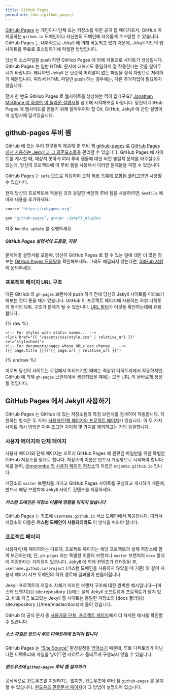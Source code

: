 ```yaml
---
title: GitHub Pages
permalink: /docs/github-pages/
---
```


<!--
[GitHub Pages](https://pages.github.com) are public web pages for users,
organizations, and repositories, that are freely hosted on GitHub's `github.io`
domain or on a custom domain name of your choice. GitHub Pages are powered by
Jekyll behind the scenes, so they're a great way to host your Jekyll-powered
website for free.
-->
[GitHub Pages](http://pages.github.com) 는 개인이나 단체 또는 저장소를 위한 공개
웹 페이지로서, GitHub 이 제공하는 `github.io` 도메인이나 자신만의 도메인에
자유롭게 호스팅할 수 있습니다. GitHub Pages 는 내부적으로 Jekyll 에 의해
작동되고 있기 때문에, Jekyll 기반의 웹사이트를 무료로 호스팅하기에 탁월한 방법입니다.

<!--
Your site is automatically generated by GitHub Pages when you push your source
files. Note that GitHub Pages works equally well for regular HTML content,
simply because Jekyll treats files without front matter as static assets.
So if you only need to push generated HTML, you're good to go without any
further setup.
-->
당신이 소스파일을 push 하면 GitHub Pages 에 의해 자동으로 사이트가 생성됩니다.
GitHub Pages 는 일반 HTML 문서에 대해서도 동일하세 잘 작동한다는 것을 알아두시기
바랍니다. 왜냐하면 Jekyll 은 단순히 머리말이 없는 파일을 정적 자원으로
처리하기 때문입니다. 따라서 HTML 파일만 push 하는 경우에는, 다른 추가작업이
필요하지 않습니다.

<!--
Never built a website with GitHub Pages before? [See this marvelous guide by
Jonathan McGlone](http://jmcglone.com/guides/github-pages/) to get you up and
running. This guide will teach you what you need to know about Git, GitHub, and
Jekyll to create your very own website on GitHub Pages.
-->
전에 한 번도 GitHub Pages 로 웹사이트를 생성해본 적이 없다구요? [Jonathan
McGlone 이 작성한 이 놀라운 설명서](http://jmcglone.com/guides/github-pages/)를
참고해 시작해보길 바랍니다. 당신이 GitHub Pages 에 웹사이트를 만들기 위해
알아두어야 할 Git, GitHub, Jekyll 에 관한 설명이 이 설명서에 담겨있습니다.

<!--
##  The github-pages gem
-->
## github-pages 루비 젬

<!--
Our friends at GitHub have provided the
[github-pages](https://github.com/github/pages-gem) gem which is used to manage
[Jekyll and its dependencies on GitHub Pages](https://pages.github.com/versions/).
Using it in your projects means that when you deploy your site to GitHub Pages,
you will not be caught by unexpected differences between various versions of the
gems.
-->
GitHub 에 있는 우리 친구들이 제공해 준 루비 젬
[github-pages](https://github.com/github/pages-gem)
로 [GitHub Pages 에서 사용하는 Jekyll 과 그 의존요소들](https://pages.github.com/versions/)을 관리할 수
있습니다. GitHub Pages 에 사이트를 게시할 때, 예상치 못하게 여러 루비 젬들에
대한 버전 불일치 문제를 마주칠수도 있는데, 당신의 프로젝트에 이 루비 젬을
사용해서 이러한 문제들을 피할 수 있습니다.

<!--
Note that GitHub Pages runs in `safe` mode and only allows [a set of whitelisted
plugins](https://help.github.com/articles/configuring-jekyll-plugins/#default-plugins).
-->
GitHub Pages 는 `safe` 모드로 작동하며 오직 [허용 목록에 포함된
플러그인](https://help.github.com/articles/configuring-jekyll-plugins/#default-plugins)만 사용할 수 있습니다.

<!--
To use the currently-deployed version of the gem in your project, add the
following to your `Gemfile`:
-->
현재 당신의 프로젝트에 적용된 것과 동일한 버전의 루비 젬을 사용하려면,
`Gemfile` 에 아래 내용을 추가하세요:

```ruby
source "https://rubygems.org"

gem "github-pages", group: :jekyll_plugins
```

<!--
Be sure to run `bundle update` often.
-->
자주 `bundle update` 를 실행하세요.

<div class="note">
<!--
  <h5>GitHub Pages Documentation, Help, and Support</h5>
  <p>
    For more information about what you can do with GitHub Pages, as well as for
    troubleshooting guides, you should check out
    <a href="https://help.github.com/categories/github-pages-basics/">GitHub’s Pages Help section</a>.
    If all else fails, you should contact <a href="https://github.com/contact">GitHub Support</a>.
  </p>
-->
  <h5>GitHub Pages 설명서와 도움말, 지원</h5>
  <p>
    문제해결 설명서를 포함해, 당신이 GitHub Pages 로 할 수 있는 일에 대한 더 많은 정보는 <a href="https://help.github.com/categories/github-pages-basics/">GitHub Pages 도움말</a>을 확인해보세요.
    그래도 해결되지 않는다면, <a href="https://github.com/contact">GitHub 지원</a>에 문의하세요.
  </p>
</div>

<!--
### Project Page URL Structure
-->
### 프로젝트 페이지 URL 구조

<!--
Sometimes it's nice to preview your Jekyll site before you push your `gh-pages`
branch to GitHub. The subdirectory-like URL structure GitHub uses for
Project Pages complicates the proper resolution of URLs. In order to assure your
site builds properly, use the handy [URL filters](/docs/liquid/filters/):
-->
때론 GitHub 의 `gh-pages` 브랜치에 push 하기 전에 당신의 Jekyll 사이트를
미리보기해보는 것이 좋을 때가 있습니다. GitHub 이 프로젝트 페이지에
사용하는 하위 디렉토리 형식의 URL 구조가 문제가 될 수 있습니다. [URL
필터](/docs/liquid/filters/)가 이것을 확인하는데에 유용합니다.

{% raw %}
```liquid
<!-- For styles with static names... -->
<link href="{{ "/assets/css/style.css" | relative_url }}" rel="stylesheet">
<!-- For documents/pages whose URLs can change... -->
[{{ page.title }}]("{{ page.url | relative_url }}")
```
{% endraw %}

<!--
This way you can preview your site locally from the site root on localhost,
but when GitHub generates your pages from the `gh-pages` branch all the URLs
will resolve properly.
-->
이로써 당신의 사이트는 로컬에서 미리보기할 때에는 최상위 디렉토리에서
작동하지만, GitHub 에 의해 `gh-pages` 브랜치에서 생성되었을 때에는 모든 URL 이
올바르게 생성될 것입니다.

<!--
## Deploying Jekyll to GitHub Pages
-->
## GitHub Pages 에서 Jekyll 사용하기

<!--
GitHub Pages work by looking at certain branches of repositories on GitHub.
There are two basic types available: [user/organization and project pages](https://help.github.com/articles/user-organization-and-project-pages/).
The way to deploy these two types of sites are nearly identical, except for a
few minor details.
-->
GitHub Pages 는 GitHub 에 있는 저장소들의 특정 브랜치를 검색하여 작동합니다.
지원하는 방식은 두 가지: [사용자/단체 페이지와 프로젝트 페이지](https://help.github.com/articles/user-organization-and-project-pages/)가 있습니다.
이 두 가지 사이트 게시 방법은 아주 조그만 차이점 몇 가지를 제외하고는 거의
동일합니다.

<!--
### User and Organization Pages
-->
### 사용자 페이지와 단체 페이지

<!--
User and organization pages live in a special GitHub repository dedicated to
only the GitHub Pages files. This repository must be named after the account
name. For example, [@mojombo’s user page repository](https://github.com/mojombo/mojombo.github.io) has the name
`mojombo.github.io`.
-->
사용자 페이지와 단체 페이지는 오로지 GitHub Pages 에 관련된 파일만을 위한 특별한
GitHub 저장소를 필요로 합니다. 저장소의 이름은 반드시 계정명으로 시작해야
합니다. 예를 들어, [@mojombo 의 사용자 페이지 저장소](https://github.com/mojombo/mojombo.github.io)의 이름은
`mojombo.github.io` 입니다.

<!--
Content from the `master` branch of your repository will be used to build and
publish the GitHub Pages site, so make sure your Jekyll site is stored there.
-->
저장소의 `master` 브랜치를 가지고 GitHub Pages 사이트를 구성하고 게시하기
때문에, 반드시 해당 브랜치에 Jekyll 사이트 컨텐츠를 저장하세요.

<div class="note info">
<!--
  <h5>Custom domains do not affect repository names</h5>
  <p>
    GitHub Pages are initially configured to live under the
    <code>username.github.io</code> subdomain, which is why repositories must
    be named this way <strong>even if a custom domain is being used</strong>.
  </p>
-->
  <h5>커스텀 도메인은 저장소 이름에 영향을 미치지 않습니다</h5>
  <p>
    GitHub Pages 는 최초에 <code>username.github.io</code> 서브 도메인에서
    제공됩니다. 따라서 저장소의 이름은 <strong>커스텀 도메인이
    사용되더라도</strong> 이 방식을 따라야 합니다.
  </p>
</div>

<!--
### Project Pages
-->
### 프로젝트 페이지

<!--
Unlike user and organization Pages, Project Pages are kept in the same
repository as the project they are for, except that the website content is
stored in a specially named `gh-pages` branch or in a `docs` folder on the
`master` branch. The content will be rendered using Jekyll, and the output
will become available under a subpath of your user pages subdomain, such as
`username.github.io/project` (unless a custom domain is specified).
-->
사용자/단체 페이지와는 다르게, 프로젝트 페이지는 해당 프로젝트의 실제 저장소에
함께 보관하는데, 단, `gh-pages` 라는 특별한 이름의 브랜치나 `master` 브랜치의
`docs` 폴더에 저장한다는 차이점이 있습니다. Jekyll 에 의해 컨텐츠가 렌더링된 후,
`username.github.io/project` (커스텀 도메인을 사용하지 않았을 때 기준)
와 같이 사용자 페이지 서브 도메인의 하위 경로에 결과물이 만들어집니다.


<!--
The Jekyll project repository itself is a perfect example of this branch
structure—the [master branch]({{ site.repository }}) contains the
actual software project for Jekyll, and the Jekyll website that you’re
looking at right now is contained in the [docs
folder]({{ site.repository }}/tree/master/docs) of the same repository.
-->
Jekyll 프로젝트의 저장소 자체가 이러한 브랜치 구조에 대한 완벽한
예시입니다—[마스터 브랜치]({{ site.repository }})에는 실제 Jekyll
소프트웨어 프로젝트가 담겨 있고, 바로 지금 보고있는 Jekyll 웹 사이트는
동일한 저장소의 [docs 폴더]({{ site.repository }}/tree/master/docs)에 들어
있습니다.

<!--
Please refer to GitHub official documentation on
[user, organization and project pages](https://help.github.com/articles/user-organization-and-project-pages/)
to see more detailed examples.
-->
GitHub 의 공식 문서 중 [사용자와 단체, 프로젝트
페이지](https://help.github.com/articles/user-organization-and-project-pages/)에서
더 자세한 예시를 확인할 수 있습니다.

<div class="note warning">
<!--
  <h5>Source files must be in the root directory</h5>
  <p>
    GitHub Pages <a href="https://help.github.com/en/github/working-with-github-pages/troubleshooting-jekyll-build-errors-for-github-pages-sites">overrides</a>
    the <a href="/docs/configuration/options/">“Site Source”</a>
    configuration value, so if you locate your files anywhere other than the
    root directory, your site may not build correctly.
  </p>
-->
  <h5>소스 파일은 반드시 루트 디렉토리에 있어야 합니다</h5>
  <p>
    GitHub Pages 는 <a href="/docs/configuration/options/">“Site Source”</a> 환경설정을
    <a href="https://help.github.com/en/github/working-with-github-pages/troubleshooting-jekyll-build-errors-for-github-pages-sites">덮어쓰기</a>
    때문에, 루트 디렉토리가 아닌 다른 디렉토리에 파일을 넣어두면 사이트가
    올바르게 구성되지 않을 수 있습니다.
  </p>
</div>

<div class="note info">
<!--
  <h5>Installing the <code>github-pages</code> gem on Windows</h5>

  <p>
    While Windows is not officially supported, it is possible
    to install the <code>github-pages</code> gem on Windows.
    Special instructions can be found on our
    <a href="/docs/installation/windows/">Windows-specific docs page</a>.
  </p>
-->
  <h5>윈도우즈에 <code>github-pages</code> 루비 젬 설치하기</h5>

  <p>
    공식적으로 윈도우즈를 지원하지는 않지만, 윈도우즈에
    루비 젬 <code>github-pages</code> 를 설치할 수 있습니다.
    <a href="/docs/installation/windows/">윈도우즈 관련문서 페이지</a>에
    그 방법이 설명되어 있습니다.
  </p>
</div>
